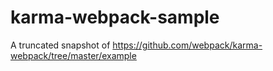 # karma-webpack-sample
A truncated snapshot of https://github.com/webpack/karma-webpack/tree/master/example
